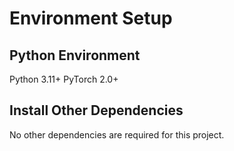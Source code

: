 # Environment Setup
## Python Environment
Python 3.11+
PyTorch 2.0+


## Install Other Dependencies
No other dependencies are required for this project.